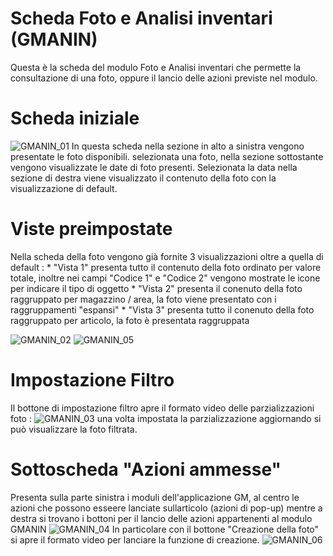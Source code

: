 # Scheda Foto e Analisi inventari (GMANIN)
Questa è la scheda del modulo Foto e Analisi inventari che permette la consultazione di una foto, oppure il lancio delle azioni previste nel modulo.

# Scheda iniziale
![GMANIN_01](https://doc.smeup.com/immagini/MBDOC_SCH-GMANIN/GMANIN_01.png)
In questa scheda nella sezione in alto a sinistra vengono presentate le foto disponibili. selezionata una foto, nella sezione sottostante vengono visualizzate le date di foto presenti. Selezionata la data nella sezione di destra viene visualizzato il contenuto della foto con la visualizzazione di default.

# Viste preimpostate
Nella scheda della foto vengono già fornite 3 visualizzazioni oltre a quella di default : 
 \* "Vista 1" presenta tutto il contenuto della foto ordinato per valore totale, inoltre nei campi "Codice 1" e "Codice 2" vengono mostrate le icone per indicare il tipo di oggetto
 \* "Vista 2" presenta il conenuto della foto raggruppato per magazzino / area, la foto viene presentato con i raggruppamenti "espansi"
 \* "Vista 3" presenta tutto il conenuto della foto raggruppato per articolo, la foto è presentata raggruppata

![GMANIN_02](https://doc.smeup.com/immagini/MBDOC_SCH-GMANIN/GMANIN_02.png)
![GMANIN_05](https://doc.smeup.com/immagini/MBDOC_SCH-GMANIN/GMANIN_05.png)
# Impostazione Filtro
Il bottone di impostazione filtro apre il formato video delle parzializzazioni foto : 
![GMANIN_03](https://doc.smeup.com/immagini/MBDOC_SCH-GMANIN/GMANIN_03.png)
una volta impostata la parzializzazione aggiornando si può visualizzare la foto filtrata.

# Sottoscheda "Azioni ammesse"
Presenta sulla parte sinistra i moduli dell'applicazione GM, al centro le azioni che possono esseere lanciate sullarticolo (azioni di pop-up) mentre a destra si trovano i bottoni per il lancio delle azioni appartenenti al modulo GMANIN
![GMANIN_04](https://doc.smeup.com/immagini/MBDOC_SCH-GMANIN/GMANIN_04.png)
In particolare con il bottone "Creazione della foto" si apre il formato video per lanciare la funzione di creazione.
![GMANIN_06](https://doc.smeup.com/immagini/MBDOC_SCH-GMANIN/GMANIN_06.png)